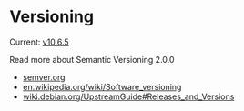 # Versioning

Current: [v10.6.5](https://github.com/kataras/iris/blob/master/HISTORY.md#mo-21-may-2018--v1065)

Read more about Semantic Versioning 2.0.0

* [semver.org](http://semver.org/)
* [en.wikipedia.org/wiki/Software\_versioning](https://en.wikipedia.org/wiki/Software_versioning)
* [wiki.debian.org/UpstreamGuide\#Releases\_and\_Versions](https://wiki.debian.org/UpstreamGuide#Releases_and_Versions)
